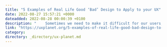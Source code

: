 ```yaml
---
title: "5 Examples of Real Life Good ‘Bad’ Design to Apply to your UX"
date: 2022-08-27 15:57:21 +0000
dateadded: 2022-08-28 00:00:39 +0100
description: "    Sometimes we need to make it difficult for our users, understand why and you’ll upgrade your UX game.  Continue reading on UX Planet »  "
link: "https://uxplanet.org/5-examples-of-real-life-good-bad-design-to-apply-to-your-ux-83363432d15d?source=rss----819cc2aaeee0---4"
category:
directory: _directory/ux-planet.md
---
```


